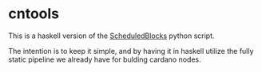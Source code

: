 # cntools

This is a haskell version of the [ScheduledBlocks](https://github.com/adasnakepool/ScheduledBlocks) python script.

The intention is to keep it simple, and by having it in haskell utilize the fully static pipeline we already have for bulding cardano nodes.